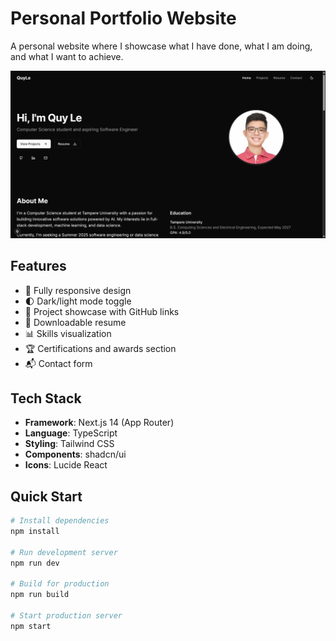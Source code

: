# Personal Portfolio Website

A personal website where I showcase what I have done, what I am doing, and what I want to achieve.

![Portfolio Preview](public/images/projects/personal-website-cover.png)

## Features

- 📱 Fully responsive design
- 🌓 Dark/light mode toggle
- 📂 Project showcase with GitHub links
- 📄 Downloadable resume
- 📊 Skills visualization
- 🏆 Certifications and awards section
- 📬 Contact form

## Tech Stack

- **Framework**: Next.js 14 (App Router)
- **Language**: TypeScript
- **Styling**: Tailwind CSS
- **Components**: shadcn/ui
- **Icons**: Lucide React

## Quick Start

```bash
# Install dependencies
npm install

# Run development server
npm run dev

# Build for production
npm run build

# Start production server
npm start
```